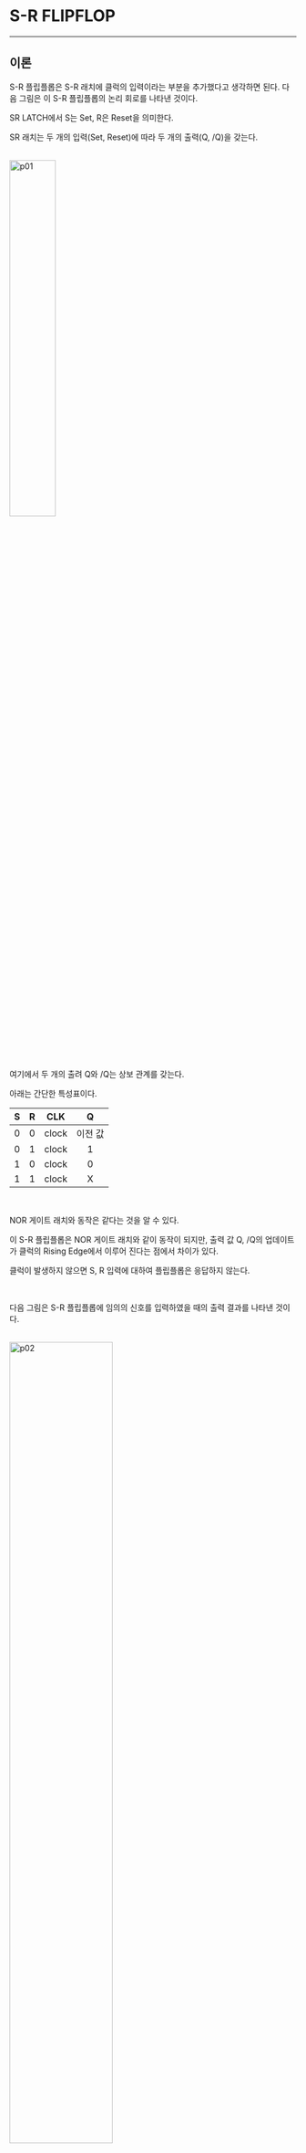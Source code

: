 # S-R FLIPFLOP
---
## 이론

S-R 플립플롭은 S-R 래치에 클럭의 입력이라는 부분을 추가했다고 생각하면 된다. 다음 그림은 이 S-R 플립플롭의 논리 회로를 나타낸 것이다. 


SR LATCH에서 S는 Set, R은 Reset을 의미한다. 

SR 래치는 두 개의 입력(Set, Reset)에 따라 두 개의 출력(Q, /Q)을 갖는다. 

<br>
<img src="./pds/sr01.png" alt="p01" style="width: 40%;"><br>
<br>

여기에서 두 개의 출려 Q와 /Q는 상보 관계를 갖는다. 

아래는 간단한 특성표이다. 

|S|R|CLK|Q|
|:---:|:---:|:---:|:---:|
|0|0|clock|이전 값|
|0|1|clock|1|
|1|0|clock|0|
|1|1|clock|X|

<br>

NOR 게이트 래치와 동작은 같다는 것을 알 수 있다. 

이 S-R 플립플롭은 NOR 게이트 래치와 같이 동작이 되지만, 출력 값 Q, /Q의 업데이트가 클럭의 Rising Edge에서 이루어 진다는 점에서 차이가 있다. 

클럭이 발생하지 않으면 S, R 입력에 대하여 플립플롭은 응답하지 않는다.

<br>

다음 그림은 S-R 플립플롭에 임의의 신호를 입력하였을 때의 출력 결과를 나타낸 것이다.

<br>
<img src="./pds/sr02.png" alt="p02" style="width: 60%;"><br>
<br>


---
## **실습 목표 **

다음의 회로를 설계하여 실험해 보자.

<br>

<img src="./pds/sr03.png" alt="p03" style="width: 80%;">


<br>

이 회로의 동작 진리표은 다음과 같다. 

|S|R|CP|Q|QN|
|:---:|:---:|:---:|:---:|:---:|
|0|0|clock|이전 값|이전 값|
|0|1|clock|1|0|
|1|0|clock|0|1|
|1|1|clock|X|X|

<br>

SACT 장비에서 확인하기 위하여 연결된 장치는 다음과 같다. 

|S|R|CP|Q|QN|
|:---:|:---:|:---:|:---:|:---:|
|SW7|SW6|SW5|LED7|LED6|


<br>
<img src="./pds/sact-sr.png" alt="sact-sr" style="width: 60%;">

<br>



### **설계**

1. 실험을 위해 프로젝트 파일 <a href="./pds/SR_FF.zip" download>SR_FF.zip</a>을 준비한다. 
<br>

2. 다운로드된 프로젝트의 압축 파일을 d:\work 이동시킨 후, 압축을 푼다.

3. Quartus II를 실행키고, File> Open Project 메뉴를 선택한다. 

<br>

4. 위에서 압축을 푼 위치인, d:\work\SR_FF 폴더로 이동 후,SR_FF 프로젝트를 OPEN한다. 

<br>

5. File > Open 메뉴를 선택하여 SR_FF.bdf 파일을 불러오거나, 프로젝트 왼쪽의 SR_FF 부분을 마우스로 더블 클릭한다. 

<br>

6. 아래 그림과 같이 미완성된 도면이 보이는데, 실습 목표에서 설명한 도면으로 완성시키자. 

<img src="./pds/sr05.png" alt="p05" style="width: 80%;"><br>

<img src="./pds/sr03.png" alt="p01" style="width: 80%;"><br>

7. and 심볼과 nor2 심볼을 불러오고, wire로 심볼을 연결시켜 회로를 완성시킨다.  

<img src="./pds/sr06.png" alt="p08" style="width: 80%;"><br>

<br>


### **컴파일**


8. File > Save 메뉴를 선택하여 저장하고, Processing > Start Compilation 메뉴를 선택하여 컴파일을 진행한다. 

이 컴파일 과정은 설계한 논리 회로에 오류가 없는 지를 검증하고, 프로그래밍 파일과 시뮬레이션 파일을 만드는 과정이다. 

<br><br>


### **시뮬레이션**

9. 컴파일 완료 후, File > Open 메뉴를 선택하고, 나타나는 Open File 창에서 오른쪽 아래 부분의 File Type을 All File(*.*)로 변경한 후, Waveform.vwf 파일을 선택한다. 

10. 아래 그림과 같이 Waveform 창에서, Simulation > Run Functiona Simulation 메뉴를 선택하여 Functional Simulation을 진행하여, 결과를 확인한다. 

<img src="./pds/ex10.png" alt="p11" style="width: 70%;"><br>

<img src="./pds/sr08.png" alt="p10" style="width: 80%;"><br>
<br>

### **하드웨어 동작 확인**

11. SACT 장비를 준비한다. USB 케이블과 파워 케이블을 연결하고, 전원 스위치를 눌러 장비에 전원을 인가시킨다. 

12. Quartus 소프트웨어에서 Tool > Programmer 메뉴를 선택한다.

13. Programmer창의 Hardware Setup이 USB Blaster가 연결되어 있는지 확인하고, Start 버튼을 눌러 프로그래밍 하고 장비에서 동작을 확인한다. 

<br>

14. 버튼 스위치를 동작시키고, 출력 결과를 LED에서 확인해 보자. 

SACT 장비에서 확인하기 위하여 연결된 장치는 다음과 같다. 

|S|R|CP|Q|QN|
|:---:|:---:|:---:|:---:|:---:|
|SW7|SW6|SW5|LED7|LED6|


<br>
<img src="./pds/sact-sr.png" alt="sact-sr" style="width: 60%;">


<br>

